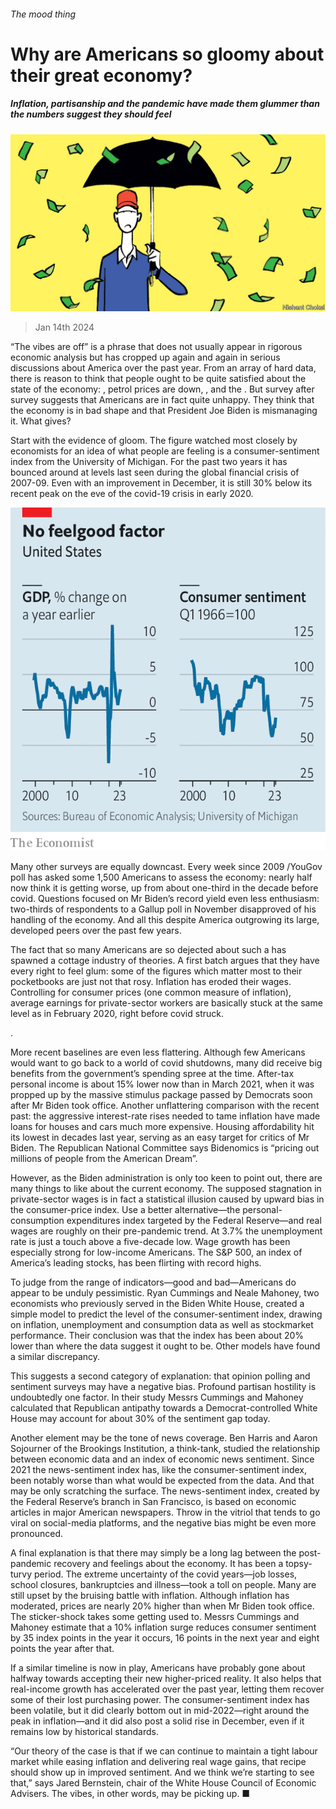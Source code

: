 ###### The mood thing

# Why are Americans so gloomy about their great economy? 

##### Inflation, partisanship and the pandemic have made them glummer than the numbers suggest they should feel 

![image](images/20240120_USD001.jpg) 

> Jan 14th 2024 

“The vibes are off” is a phrase that does not usually appear in rigorous economic analysis but has cropped up again and again in serious discussions about America over the past year. From an array of hard data, there is reason to think that people ought to be quite satisfied about the state of the economy: , petrol prices are down, ,  and the . But survey after survey suggests that Americans are in fact quite unhappy. They think that the economy is in bad shape and that President Joe Biden is mismanaging it. What gives?

Start with the evidence of gloom. The figure watched most closely by economists for an idea of what people are feeling is a consumer-sentiment index from the University of Michigan. For the past two years it has bounced around at levels last seen during the global financial crisis of 2007-09. Even with an improvement in December, it is still 30% below its recent peak on the eve of the covid-19 crisis in early 2020. 

![image](images/20240120_EPC069.png) 


Many other surveys are equally downcast. Every week since 2009 /YouGov poll has asked some 1,500 Americans to assess the economy: nearly half now think it is getting worse, up from about one-third in the decade before covid. Questions focused on Mr Biden’s record yield even less enthusiasm: two-thirds of respondents to a Gallup poll in November disapproved of his handling of the economy. And all this despite America outgrowing its large, developed peers over the past few years.

The fact that so many Americans are so dejected about such a  has spawned a cottage industry of theories. A first batch argues that they have every right to feel glum: some of the figures which matter most to their pocketbooks are just not that rosy. Inflation has eroded their wages. Controlling for consumer prices (one common measure of inflation), average earnings for private-sector workers are basically stuck at the same level as in February 2020, right before covid struck. 

.

More recent baselines are even less flattering. Although few Americans would want to go back to a world of covid shutdowns, many did receive big benefits from the government’s spending spree at the time. After-tax personal income is about 15% lower now than in March 2021, when it was propped up by the massive stimulus package passed by Democrats soon after Mr Biden took office. Another unflattering comparison with the recent past: the aggressive interest-rate rises needed to tame inflation have made loans for houses and cars much more expensive. Housing affordability hit its lowest in decades last year, serving as an easy target for critics of Mr Biden. The Republican National Committee says Bidenomics is “pricing out millions of people from the American Dream”.

However, as the Biden administration is only too keen to point out, there are many things to like about the current economy. The supposed stagnation in private-sector wages is in fact a statistical illusion caused by upward bias in the consumer-price index. Use a better alternative—the personal-consumption expenditures index targeted by the Federal Reserve—and real wages are roughly on their pre-pandemic trend. At 3.7% the unemployment rate is just a touch above a five-decade low. Wage growth has been especially strong for low-income Americans. The S&amp;P 500, an index of America’s leading stocks, has been flirting with record highs. 

To judge from the range of indicators—good and bad—Americans do appear to be unduly pessimistic. Ryan Cummings and Neale Mahoney, two economists who previously served in the Biden White House, created a simple model to predict the level of the consumer-sentiment index, drawing on inflation, unemployment and consumption data as well as stockmarket performance. Their conclusion was that the index has been about 20% lower than where the data suggest it ought to be. Other models have found a similar discrepancy.

This suggests a second category of explanation: that opinion polling and sentiment surveys may have a negative bias. Profound partisan hostility is undoubtedly one factor. In their study Messrs Cummings and Mahoney calculated that Republican antipathy towards a Democrat-controlled White House may account for about 30% of the sentiment gap today. 

Another element may be the tone of news coverage. Ben Harris and Aaron Sojourner of the Brookings Institution, a think-tank, studied the relationship between economic data and an index of economic news sentiment. Since 2021 the news-sentiment index has, like the consumer-sentiment index, been notably worse than what would be expected from the data. And that may be only scratching the surface. The news-sentiment index, created by the Federal Reserve’s branch in San Francisco, is based on economic articles in major American newspapers. Throw in the vitriol that tends to go viral on social-media platforms, and the negative bias might be even more pronounced.

A final explanation is that there may simply be a long lag between the post-pandemic recovery and feelings about the economy. It has been a topsy-turvy period. The extreme uncertainty of the covid years—job losses, school closures, bankruptcies and illness—took a toll on people. Many are still upset by the bruising battle with inflation. Although inflation has moderated, prices are nearly 20% higher than when Mr Biden took office. The sticker-shock takes some getting used to. Messrs Cummings and Mahoney estimate that a 10% inflation surge reduces consumer sentiment by 35 index points in the year it occurs, 16 points in the next year and eight points the year after that.

If a similar timeline is now in play, Americans have probably gone about halfway towards accepting their new higher-priced reality. It also helps that real-income growth has accelerated over the past year, letting them recover some of their lost purchasing power. The consumer-sentiment index has been volatile, but it did clearly bottom out in mid-2022—right around the peak in inflation—and it did also post a solid rise in December, even if it remains low by historical standards. 

“Our theory of the case is that if we can continue to maintain a tight labour market while easing inflation and delivering real wage gains, that recipe should show up in improved sentiment. And we think we’re starting to see that,” says Jared Bernstein, chair of the White House Council of Economic Advisers. The vibes, in other words, may be picking up. ■



